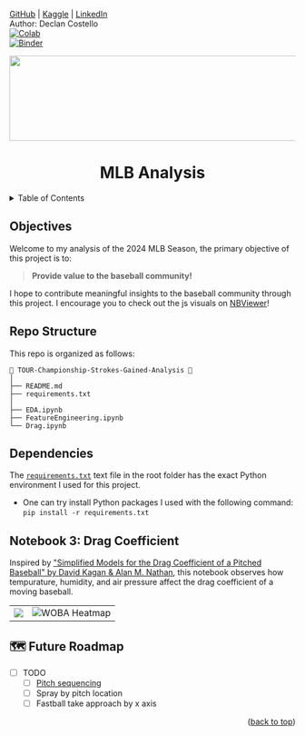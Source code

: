 <a name="readme-top"></a>
[GitHub](https://github.com/dec1costello) | [Kaggle](https://www.kaggle.com/dec1costello) | [LinkedIn](https://www.linkedin.com/in/declan-costello-7423aa137/)
<br />
Author: Declan Costello
<br />
[![Colab](https://colab.research.google.com/assets/colab-badge.svg)](https://colab.research.google.com/github/dec1costello/MLB)
<br />
[![Binder](https://mybinder.org/badge_logo.svg)](https://mybinder.org/v2/gh/dec1costello/MLB/HEAD)


<p align="center">
<img height="150" width="800" src="https://github.com/user-attachments/assets/21161460-244f-49cd-8c18-a1d7cc9fb5d3"/>  
</p>

<h1 align="center">MLB Analysis</h1>

<!-- TABLE OF CONTENTS -->
<details>
  <summary>Table of Contents</summary>
  <ol>
    <li><a href="#Objectives">Objectives</a></li>
    <li><a href="#Repo-Structure">Repo Structure</a></li>
       <li><a href="#Dependencies">Dependencies</a></li>
    <li><a href="#EDA">EDA</a></li>
    <li><a href="#Feature-Engineering">Feature Engineering</a></li>
    <li><a href="#Drag-Coefficient">Drag Coefficient</a></li>
      <li><a href="#Future-Roadmap">Future Roadmap</a></li>
  </ol>
</details>

## **Objectives**

Welcome to my analysis of the 2024 MLB Season, the primary objective of this project is to:
> **Provide value to the baseball community!**

I hope to contribute meaningful insights to the baseball community through this project. I encourage you to check out the js visuals on [NBViewer](https://nbviewer.org/github/dec1costello/MLB/tree/main/)!

## **Repo Structure**

This repo is organized as follows:

    📂 TOUR-Championship-Strokes-Gained-Analysis 📍
    │
    ├── README.md 
    ├── requirements.txt
    │
    ├── EDA.ipynb
    ├── FeatureEngineering.ipynb
    └── Drag.ipynb

## **Dependencies**

The [`requirements.txt`](https://github.com/dec1costello/MLB/blob/main/requirements.txt) text file in the root folder has the exact Python environment I used for this project.  
* One can try install Python packages I used with the following command:  
`pip install -r requirements.txt`




## **Notebook 3: Drag Coefficient**

Inspired by ["Simplified Models for the Drag Coefficient of a Pitched Baseball" by David Kagan & Alan M. Nathan](http://baseball.physics.illinois.edu/DragTPTMay2014.pdf), this notebook observes how tempurature, humidity, and air pressure affect the drag coefficient of a moving baseball.

<div align="center">

<table>
  <tbody>
    <tr>
      <td>
        <img src="https://github.com/dec1costello/Baseball/assets/79241861/e7d22b62-a499-4bb9-ace4-9160067273bb" />
      </td>
      <td>
        <img src="https://github.com/dec1costello/Baseball/assets/79241861/0ff2de04-7370-4b1e-bde4-a3c8549873b1" alt="WOBA Heatmap" />
      </td>
    </tr>
  </tbody>
</table>

</div>


<!-- ROADMAP -->
## 🗺️ Future Roadmap

- [ ] TODO
    - [ ] [Pitch sequencing](https://mesa.readthedocs.io/latest/)
    - [ ] Spray by pitch location
    - [ ] Fastball take approach by x axis
     
<p align="right">(<a href="#readme-top">back to top</a>)</p>
